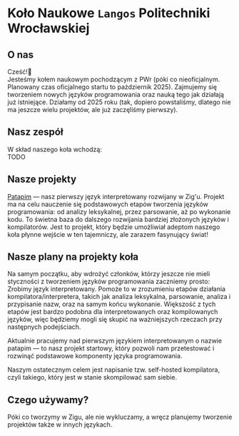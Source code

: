 # Koło Naukowe `Langos` Politechniki Wrocławskiej

## O nas
Cześć!👋<br>
Jesteśmy kołem naukowym pochodzącym z PWr (póki co nieoficjalnym. Planowany czas oficjalnego startu to pażdziernik 2025). Zajmujemy się tworzeniem nowych języków programowania oraz nauką tego jak działają już istniejące.
Działamy od 2025 roku (tak, dopiero powstaliśmy, dlatego nie ma jeszcze wielu projektów, ale już zaczęliśmy pierwszy).

## Nasz zespół
W skład naszego koła wchodzą: <br>
TODO

## Nasze projekty
[Patapim](https://github.com/KN-Langos/Patapim) — nasz pierwszy język interpretowany rozwijany w Zig'u. Projekt ma na celu nauczenie się podstawowych etapów tworzenia języków programowania: od analizy leksykalnej, przez parsowanie, aż po wykonanie kodu. To świetna baza do dalszego rozwijania bardziej złożonych języków i kompilatorów. Jest to projekt, który będzie umożliwiał adeptom naszego koła płynne wejście w ten tajemniczy, ale zarazem fasynujący świat!

## Nasze plany na projekty koła
Na samym początku, aby wdrożyć członków, którzy jeszcze nie mieli styczności z tworzeniem języków programowania zaczniemy prosto: Zrobimy język interpretowany.
Pomoże to w zrozumieniu etapów działania kompilatora/interpretera, takich jak analiza leksykalna, parsowanie, analiza i przypisanie nazw, oraz na samym końcu wykonanie.
Większość z tych etapów jest bardzo podobna dla interpretowanych oraz kompilowanych języków, więc będziemy mogli się skupić na ważniejszych rzeczach przy następnych podejściach.

Aktualnie pracujemy nad pierwszym językiem interpretowanym o nazwie patapim — to nasz projekt startowy, który pozwoli nam przetestować i rozwinąć podstawowe komponenty języka programowania.

Naszym ostatecznym celem jest napisanie tzw. self-hosted kompilatora, czyli takiego, który jest w stanie skompilować sam siebie.

## Czego używamy?
Póki co tworzymy w Zigu, ale nie wykluczamy, a wręcz planujemy tworzenie projektów także w innych językach.
